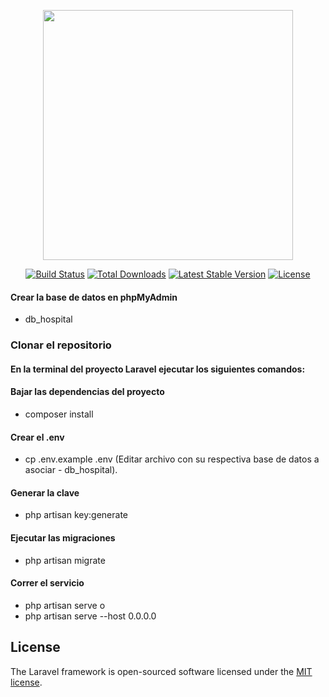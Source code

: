 <p align="center"><a href="https://laravel.com" target="_blank"><img src="https://raw.githubusercontent.com/laravel/art/master/logo-lockup/5%20SVG/2%20CMYK/1%20Full%20Color/laravel-logolockup-cmyk-red.svg" width="400"></a></p>

<p align="center">
<a href="https://travis-ci.org/laravel/framework"><img src="https://travis-ci.org/laravel/framework.svg" alt="Build Status"></a>
<a href="https://packagist.org/packages/laravel/framework"><img src="https://img.shields.io/packagist/dt/laravel/framework" alt="Total Downloads"></a>
<a href="https://packagist.org/packages/laravel/framework"><img src="https://img.shields.io/packagist/v/laravel/framework" alt="Latest Stable Version"></a>
<a href="https://packagist.org/packages/laravel/framework"><img src="https://img.shields.io/packagist/l/laravel/framework" alt="License"></a>
</p>

#### Crear la base de datos en phpMyAdmin
- db_hospital

### Clonar el repositorio

#### En la terminal del proyecto Laravel ejecutar los siguientes comandos:

#### Bajar las dependencias del proyecto
- composer install

#### Crear el .env
- cp .env.example .env
(Editar archivo con su respectiva base de datos a asociar - db_hospital).

#### Generar la clave
- php artisan key:generate

#### Ejecutar las migraciones
- php artisan migrate

#### Correr el servicio
- php artisan serve
o
- php artisan serve --host 0.0.0.0


## License

The Laravel framework is open-sourced software licensed under the [MIT license](https://opensource.org/licenses/MIT).
